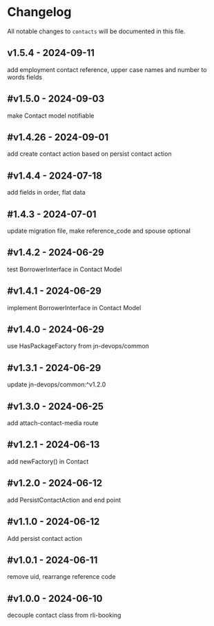 # Changelog

All notable changes to `contacts` will be documented in this file.

## v1.5.4 - 2024-09-11

add employment contact reference, upper case names and number to words fields

## #v1.5.0 - 2024-09-03

make Contact model notifiable

## #v1.4.26 - 2024-09-01

add create contact action based on persist contact action

## #v1.4.4 - 2024-07-18

add fields in order, flat data

## #1.4.3 - 2024-07-01

update migration file, make reference_code and spouse optional

## #v1.4.2 - 2024-06-29

test BorrowerInterface in Contact Model

## #v1.4.1 - 2024-06-29

implement BorrowerInterface in Contact Model

## #v1.4.0 - 2024-06-29

use HasPackageFactory from jn-devops/common

## #v1.3.1 - 2024-06-29

update jn-devops/common:^v1.2.0

## #v1.3.0 - 2024-06-25

add attach-contact-media route

## #v1.2.1 - 2024-06-13

add newFactory() in Contact

## #v1.2.0 - 2024-06-12

add PersistContactAction and end point

## #v1.1.0 - 2024-06-12

Add persist contact action

## #v1.0.1 - 2024-06-11

remove uid, rearrange reference code

## #v1.0.0 - 2024-06-10

decouple contact class from rli-booking
